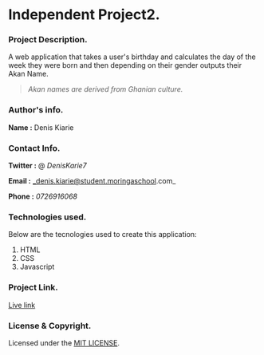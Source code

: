 # Independent Project2.

### Project Description.

A web application that takes a user's birthday and calculates the day of the week they were born and then depending on their gender outputs their Akan Name. 
>_Akan names are derived from Ghanian culture._


### Author's info.

**Name :** Denis Kiarie

### Contact Info.

**Twitter :** @ _DenisKarie7_

**Email :** _denis.kiarie@student.moringaschool.com_

**Phone :** _0726916068_


### Technologies used.

Below are the tecnologies used to create this application:

1. HTML
2. CSS
3. Javascript


### Project Link.

[Live link]( https://deniskiarie.github.io/Independent-Project2/)

### License & Copyright.

Licensed under the [MIT LICENSE](LICENSE).




